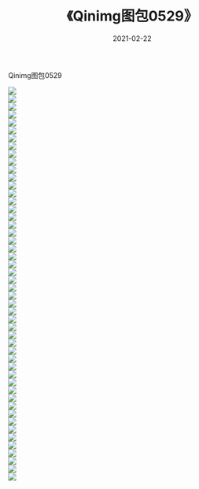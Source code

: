 ﻿---
layout: post
title:  《Qinimg图包0529》
date:   2021-02-22
img: http://imgx.orgx.ga/Qinimg图包/Qinimg图包0529/000.jpg
categories: [美女, 清纯, 唯美]
---

Qinimg图包0529

 ![](http://imgx.orgx.ga/Qinimg图包/Qinimg图包0529/001.jpg) <br>![](http://imgx.orgx.ga/Qinimg图包/Qinimg图包0529/002.jpg) <br>![](http://imgx.orgx.ga/Qinimg图包/Qinimg图包0529/003.jpg) <br>![](http://imgx.orgx.ga/Qinimg图包/Qinimg图包0529/004.jpg) <br>![](http://imgx.orgx.ga/Qinimg图包/Qinimg图包0529/005.jpg) <br>![](http://imgx.orgx.ga/Qinimg图包/Qinimg图包0529/006.jpg) <br>![](http://imgx.orgx.ga/Qinimg图包/Qinimg图包0529/007.jpg) <br>![](http://imgx.orgx.ga/Qinimg图包/Qinimg图包0529/008.jpg) <br>![](http://imgx.orgx.ga/Qinimg图包/Qinimg图包0529/009.jpg) <br>![](http://imgx.orgx.ga/Qinimg图包/Qinimg图包0529/010.jpg) <br>![](http://imgx.orgx.ga/Qinimg图包/Qinimg图包0529/011.jpg) <br>![](http://imgx.orgx.ga/Qinimg图包/Qinimg图包0529/012.jpg) <br>![](http://imgx.orgx.ga/Qinimg图包/Qinimg图包0529/013.jpg) <br>![](http://imgx.orgx.ga/Qinimg图包/Qinimg图包0529/014.jpg) <br>![](http://imgx.orgx.ga/Qinimg图包/Qinimg图包0529/015.jpg) <br>![](http://imgx.orgx.ga/Qinimg图包/Qinimg图包0529/016.jpg) <br>![](http://imgx.orgx.ga/Qinimg图包/Qinimg图包0529/017.jpg) <br>![](http://imgx.orgx.ga/Qinimg图包/Qinimg图包0529/018.jpg) <br>![](http://imgx.orgx.ga/Qinimg图包/Qinimg图包0529/019.jpg) <br>![](http://imgx.orgx.ga/Qinimg图包/Qinimg图包0529/020.jpg) <br>![](http://imgx.orgx.ga/Qinimg图包/Qinimg图包0529/021.jpg) <br>![](http://imgx.orgx.ga/Qinimg图包/Qinimg图包0529/022.jpg) <br>![](http://imgx.orgx.ga/Qinimg图包/Qinimg图包0529/023.jpg) <br>![](http://imgx.orgx.ga/Qinimg图包/Qinimg图包0529/024.jpg) <br>![](http://imgx.orgx.ga/Qinimg图包/Qinimg图包0529/025.jpg) <br>![](http://imgx.orgx.ga/Qinimg图包/Qinimg图包0529/026.jpg) <br>![](http://imgx.orgx.ga/Qinimg图包/Qinimg图包0529/027.jpg) <br>![](http://imgx.orgx.ga/Qinimg图包/Qinimg图包0529/028.jpg) <br>![](http://imgx.orgx.ga/Qinimg图包/Qinimg图包0529/029.jpg) <br>![](http://imgx.orgx.ga/Qinimg图包/Qinimg图包0529/030.jpg) <br>![](http://imgx.orgx.ga/Qinimg图包/Qinimg图包0529/031.jpg) <br>![](http://imgx.orgx.ga/Qinimg图包/Qinimg图包0529/032.jpg) <br>![](http://imgx.orgx.ga/Qinimg图包/Qinimg图包0529/033.jpg) <br>![](http://imgx.orgx.ga/Qinimg图包/Qinimg图包0529/034.jpg) <br>![](http://imgx.orgx.ga/Qinimg图包/Qinimg图包0529/035.jpg) <br>![](http://imgx.orgx.ga/Qinimg图包/Qinimg图包0529/036.jpg) <br>![](http://imgx.orgx.ga/Qinimg图包/Qinimg图包0529/037.jpg) <br>![](http://imgx.orgx.ga/Qinimg图包/Qinimg图包0529/038.jpg) <br>![](http://imgx.orgx.ga/Qinimg图包/Qinimg图包0529/039.jpg) <br>![](http://imgx.orgx.ga/Qinimg图包/Qinimg图包0529/040.jpg) <br>![](http://imgx.orgx.ga/Qinimg图包/Qinimg图包0529/041.jpg) <br>![](http://imgx.orgx.ga/Qinimg图包/Qinimg图包0529/042.jpg) <br>![](http://imgx.orgx.ga/Qinimg图包/Qinimg图包0529/043.jpg) <br>![](http://imgx.orgx.ga/Qinimg图包/Qinimg图包0529/044.jpg) <br>![](http://imgx.orgx.ga/Qinimg图包/Qinimg图包0529/045.jpg) <br>![](http://imgx.orgx.ga/Qinimg图包/Qinimg图包0529/046.jpg) <br>![](http://imgx.orgx.ga/Qinimg图包/Qinimg图包0529/047.jpg) <br>![](http://imgx.orgx.ga/Qinimg图包/Qinimg图包0529/048.jpg) <br>![](http://imgx.orgx.ga/Qinimg图包/Qinimg图包0529/049.jpg) <br>![](http://imgx.orgx.ga/Qinimg图包/Qinimg图包0529/050.jpg) <br>